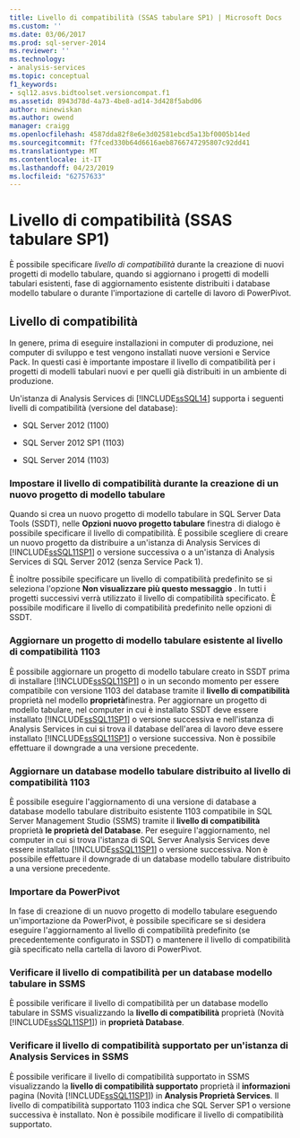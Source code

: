 ```yaml
---
title: Livello di compatibilità (SSAS tabulare SP1) | Microsoft Docs
ms.custom: ''
ms.date: 03/06/2017
ms.prod: sql-server-2014
ms.reviewer: ''
ms.technology:
- analysis-services
ms.topic: conceptual
f1_keywords:
- sql12.asvs.bidtoolset.versioncompat.f1
ms.assetid: 8943d78d-4a73-4be8-ad14-3d428f5abd06
author: minewiskan
ms.author: owend
manager: craigg
ms.openlocfilehash: 4587dda82f8e6e3d02581ebcd5a13bf0005b14ed
ms.sourcegitcommit: f7fced330b64d6616aeb8766747295807c92dd41
ms.translationtype: MT
ms.contentlocale: it-IT
ms.lasthandoff: 04/23/2019
ms.locfileid: "62757633"
---
```

# <a name="compatibility-level-ssas-tabular-sp1"></a>Livello di compatibilità (SSAS tabulare SP1)
  È possibile specificare *livello di compatibilità* durante la creazione di nuovi progetti di modello tabulare, quando si aggiornano i progetti di modelli tabulari esistenti, fase di aggiornamento esistente distribuiti i database modello tabulare o durante l'importazione di cartelle di lavoro di PowerPivot.  
  
## <a name="compatibility-level"></a>Livello di compatibilità  
 In genere, prima di eseguire installazioni in computer di produzione, nei computer di sviluppo e test vengono installati nuove versioni e Service Pack. In questi casi è importante impostare il livello di compatibilità per i progetti di modelli tabulari nuovi e per quelli già distribuiti in un ambiente di produzione.  
  
 Un'istanza di Analysis Services di [!INCLUDE[ssSQL14](../../includes/sssql14-md.md)] supporta i seguenti livelli di compatibilità (versione del database):  
  
-   SQL Server 2012 (1100)  
  
-   SQL Server 2012 SP1 (1103)  
  
-   SQL Server 2014 (1103)  
  
### <a name="set-compatibility-level-when-creating-a-new-tabular-model-project"></a>Impostare il livello di compatibilità durante la creazione di un nuovo progetto di modello tabulare  
 Quando si crea un nuovo progetto di modello tabulare in SQL Server Data Tools (SSDT), nelle **Opzioni nuovo progetto tabulare** finestra di dialogo è possibile specificare il livello di compatibilità. È possibile scegliere di creare un nuovo progetto da distribuire a un'istanza di Analysis Services di [!INCLUDE[ssSQL11SP1](../../includes/sssql11sp1-md.md)] o versione successiva o a un'istanza di Analysis Services di SQL Server 2012 (senza Service Pack 1).  
  
 È inoltre possibile specificare un livello di compatibilità predefinito se si seleziona l'opzione **Non visualizzare più questo messaggio** . In tutti i progetti successivi verrà utilizzato il livello di compatibilità specificato. È possibile modificare il livello di compatibilità predefinito nelle opzioni di SSDT.  
  
### <a name="upgrade-an-existing-tabular-model-project-to-1103-compatibility-level"></a>Aggiornare un progetto di modello tabulare esistente al livello di compatibilità 1103  
 È possibile aggiornare un progetto di modello tabulare creato in SSDT prima di installare [!INCLUDE[ssSQL11SP1](../../includes/sssql11sp1-md.md)] o in un secondo momento per essere compatibile con versione 1103 del database tramite il **livello di compatibilità** proprietà nel modello **proprietà**finestra. Per aggiornare un progetto di modello tabulare, nel computer in cui è installato SSDT deve essere installato [!INCLUDE[ssSQL11SP1](../../includes/sssql11sp1-md.md)] o versione successiva e nell'istanza di Analysis Services in cui si trova il database dell'area di lavoro deve essere installato [!INCLUDE[ssSQL11SP1](../../includes/sssql11sp1-md.md)] o versione successiva. Non è possibile effettuare il downgrade a una versione precedente.  
  
### <a name="upgrade-a-deployed-tabular-model-database-to-1103-compatibility-level"></a>Aggiornare un database modello tabulare distribuito al livello di compatibilità 1103  
 È possibile eseguire l'aggiornamento di una versione di database a database modello tabulare distribuito esistente 1103 compatibile in SQL Server Management Studio (SSMS) tramite il **livello di compatibilità** proprietà **le proprietà del Database**. Per eseguire l'aggiornamento, nel computer in cui si trova l'istanza di SQL Server Analysis Services deve essere installato [!INCLUDE[ssSQL11SP1](../../includes/sssql11sp1-md.md)] o versione successiva. Non è possibile effettuare il downgrade di un database modello tabulare distribuito a una versione precedente.  
  
### <a name="import-from-powerpivot"></a>Importare da PowerPivot  
 In fase di creazione di un nuovo progetto di modello tabulare eseguendo un'importazione da PowerPivot, è possibile specificare se si desidera eseguire l'aggiornamento al livello di compatibilità predefinito (se precedentemente configurato in SSDT) o mantenere il livello di compatibilità già specificato nella cartella di lavoro di PowerPivot.  
  
### <a name="check-compatibility-level-for-a-tabular-model-database-in-ssms"></a>Verificare il livello di compatibilità per un database modello tabulare in SSMS  
 È possibile verificare il livello di compatibilità per un database modello tabulare in SSMS visualizzando la **livello di compatibilità** proprietà (Novità [!INCLUDE[ssSQL11SP1](../../includes/sssql11sp1-md.md)]) in **proprietà Database**.  
  
### <a name="check-supported-compatibility-level-for-an-analysis-services-instance-in-ssms"></a>Verificare il livello di compatibilità supportato per un'istanza di Analysis Services in SSMS  
 È possibile verificare il livello di compatibilità supportato in SSMS visualizzando la **livello di compatibilità supportato** proprietà il **informazioni** pagina (Novità [!INCLUDE[ssSQL11SP1](../../includes/sssql11sp1-md.md)]) in **Analysis Proprietà Services**. Il livello di compatibilità supportato 1103 indica che SQL Server SP1 o versione successiva è installato. Non è possibile modificare il livello di compatibilità supportato.  
  
  
